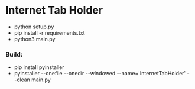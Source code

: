 # Internet Tab Holder
	
 - python setup.py
 - pip install -r requirements.txt
 - python3 main.py

### Build:
 - pip install pyinstaller
 - pyinstaller --onefile --onedir --windowed --name='InternetTabHolder' --clean main.py
